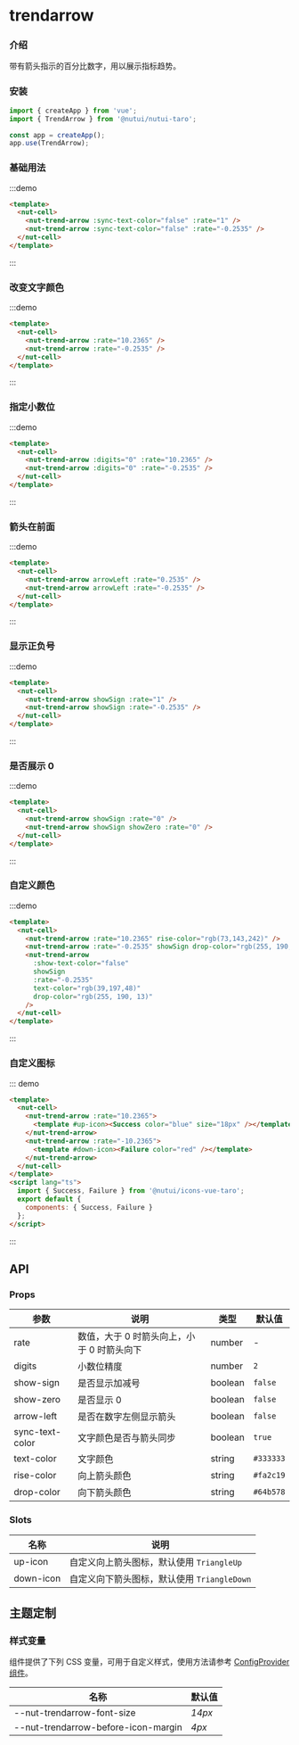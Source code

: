 # trendarrow

### 介绍

带有箭头指示的百分比数字，用以展示指标趋势。

### 安装

```javascript
import { createApp } from 'vue';
import { TrendArrow } from '@nutui/nutui-taro';

const app = createApp();
app.use(TrendArrow);
```

### 基础用法

:::demo

```html
<template>
  <nut-cell>
    <nut-trend-arrow :sync-text-color="false" :rate="1" />
    <nut-trend-arrow :sync-text-color="false" :rate="-0.2535" />
  </nut-cell>
</template>
```

:::

### 改变文字颜色

:::demo

```html
<template>
  <nut-cell>
    <nut-trend-arrow :rate="10.2365" />
    <nut-trend-arrow :rate="-0.2535" />
  </nut-cell>
</template>
```

:::

### 指定小数位

:::demo

```html
<template>
  <nut-cell>
    <nut-trend-arrow :digits="0" :rate="10.2365" />
    <nut-trend-arrow :digits="0" :rate="-0.2535" />
  </nut-cell>
</template>
```

:::

### 箭头在前面

:::demo

```html
<template>
  <nut-cell>
    <nut-trend-arrow arrowLeft :rate="0.2535" />
    <nut-trend-arrow arrowLeft :rate="-0.2535" />
  </nut-cell>
</template>
```

:::

### 显示正负号

:::demo

```html
<template>
  <nut-cell>
    <nut-trend-arrow showSign :rate="1" />
    <nut-trend-arrow showSign :rate="-0.2535" />
  </nut-cell>
</template>
```

:::

### 是否展示 0

:::demo

```html
<template>
  <nut-cell>
    <nut-trend-arrow showSign :rate="0" />
    <nut-trend-arrow showSign showZero :rate="0" />
  </nut-cell>
</template>
```

:::

### 自定义颜色

:::demo

```html
<template>
  <nut-cell>
    <nut-trend-arrow :rate="10.2365" rise-color="rgb(73,143,242)" />
    <nut-trend-arrow :rate="-0.2535" showSign drop-color="rgb(255, 190, 13)" />
    <nut-trend-arrow
      :show-text-color="false"
      showSign
      :rate="-0.2535"
      text-color="rgb(39,197,48)"
      drop-color="rgb(255, 190, 13)"
    />
  </nut-cell>
</template>
```

:::

### 自定义图标

::: demo

```html
<template>
  <nut-cell>
    <nut-trend-arrow :rate="10.2365">
      <template #up-icon><Success color="blue" size="18px" /></template>
    </nut-trend-arrow>
    <nut-trend-arrow :rate="-10.2365">
      <template #down-icon><Failure color="red" /></template>
    </nut-trend-arrow>
  </nut-cell>
</template>
<script lang="ts">
  import { Success, Failure } from '@nutui/icons-vue-taro';
  export default {
    components: { Success, Failure }
  };
</script>
```

:::

## API

### Props

| 参数 | 说明 | 类型 | 默认值 |
| --- | --- | --- | --- |
| rate | 数值，大于 0 时箭头向上，小于 0 时箭头向下 | number | - |
| digits | 小数位精度 | number | `2` |
| show-sign | 是否显示加减号 | boolean | `false` |
| show-zero | 是否显示 0 | boolean | `false` |
| arrow-left | 是否在数字左侧显示箭头 | boolean | `false` |
| sync-text-color | 文字颜色是否与箭头同步 | boolean | `true` |
| text-color | 文字颜色 | string | `#333333` |
| rise-color | 向上箭头颜色 | string | `#fa2c19` |
| drop-color | 向下箭头颜色 | string | `#64b578` |

### Slots

| 名称 | 说明 |
| --- | --- |
| up-icon | 自定义向上箭头图标，默认使用 `TriangleUp` |
| down-icon | 自定义向下箭头图标，默认使用 `TriangleDown` |

## 主题定制

### 样式变量

组件提供了下列 CSS 变量，可用于自定义样式，使用方法请参考 [ConfigProvider 组件](#/zh-CN/component/configprovider)。

| 名称 | 默认值 |
| --- | --- |
| --nut-trendarrow-font-size | _14px_ |
| --nut-trendarrow-before-icon-margin | _4px_ |
